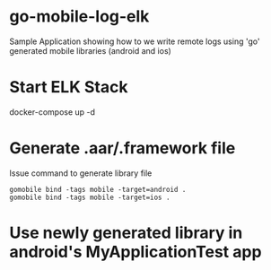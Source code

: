 # go-mobile-log-elk
Sample Application showing how to we write remote logs using 'go' generated mobile libraries (android and ios)

# Start ELK Stack

docker-compose up -d

# Generate .aar/.framework file
Issue command to generate library file

```
gomobile bind -tags mobile -target=android .
gomobile bind -tags mobile -target=ios .

```

# Use newly generated library in android's MyApplicationTest app
